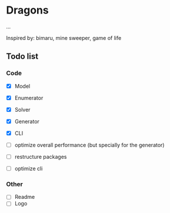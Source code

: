 # Dragons

...

Inspired by: bimaru, mine sweeper, game of life

## Todo list

### Code

- [x] Model
- [x] Enumerator
- [x] Solver
- [x] Generator
- [x] CLI

- [ ] optimize overall performance (but specially for the generator)
- [ ] restructure packages
- [ ] optimize cli

### Other

- [ ] Readme
- [ ] Logo
